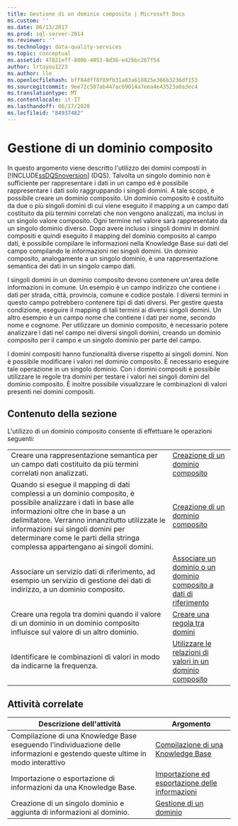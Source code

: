 ```yaml
---
title: Gestione di un dominio composito | Microsoft Docs
ms.custom: ''
ms.date: 06/13/2017
ms.prod: sql-server-2014
ms.reviewer: ''
ms.technology: data-quality-services
ms.topic: conceptual
ms.assetid: 47821eff-800b-4053-8d36-e42bbc267f54
author: lrtoyou1223
ms.author: lle
ms.openlocfilehash: bff84dff8f89fb31a83a618825e366b3236df153
ms.sourcegitcommit: 9ee72c507ab447ac69014a7eea4e43523a0a3ec4
ms.translationtype: MT
ms.contentlocale: it-IT
ms.lasthandoff: 06/17/2020
ms.locfileid: "84937482"
---
```

# <a name="managing-a-composite-domain"></a>Gestione di un dominio composito
  In questo argomento viene descritto l'utilizzo dei domini composti in [!INCLUDE[ssDQSnoversion](../includes/ssdqsnoversion-md.md)] (DQS). Talvolta un singolo dominio non è sufficiente per rappresentare i dati in un campo ed è possibile rappresentare i dati solo raggruppando i singoli domini. A tale scopo, è possibile creare un dominio composito. Un dominio composito è costituito da due o più singoli domini di cui viene eseguito il mapping a un campo dati costituito da più termini correlati che non vengono analizzati, ma inclusi in un singolo valore composito. Ogni termine nel valore sarà rappresentato da un singolo dominio diverso. Dopo avere incluso i singoli domini in domini compositi e quindi eseguito il mapping del dominio composito al campo dati, è possibile compilare le informazioni nella Knowledge Base sui dati del campo compilando le informazioni nei singoli domini. Un dominio composito, analogamente a un singolo dominio, è una rappresentazione semantica dei dati in un singolo campo dati.  
  
 I singoli domini in un dominio composito devono contenere un'area delle informazioni in comune. Un esempio è un campo indirizzo che contiene i dati per strada, città, provincia, comune e codice postale. I diversi termini in questo campo potrebbero contenere tipi di dati diversi. Per gestire questa condizione, eseguire il mapping di tali termini ai diversi singoli domini. Un altro esempio è un campo nome che contiene i dati per nome, secondo nome e cognome. Per utilizzare un dominio composito, è necessario potere analizzare i dati nel campo nei diversi singoli domini, creando un dominio composito per il campo e un singolo dominio per parte del campo.  
  
 I domini compositi hanno funzionalità diverse rispetto ai singoli domini. Non è possibile modificare i valori nel dominio composito. È necessario eseguire tale operazione in un singolo dominio. Con i domini compositi è possibile utilizzare le regole tra domini per testare i valori nei singoli domini del dominio composito. È inoltre possibile visualizzare le combinazioni di valori presenti nei domini compositi.  
  
## <a name="in-this-section"></a>Contenuto della sezione  
 L'utilizzo di un dominio composito consente di effettuare le operazioni seguenti:  
  
|||  
|-|-|  
|Creare una rappresentazione semantica per un campo dati costituito da più termini correlati non analizzati.|[Creazione di un dominio composito](../../2014/data-quality-services/create-a-composite-domain.md)|  
|Quando si esegue il mapping di dati complessi a un dominio composito, è possibile analizzare i dati in base alle informazioni oltre che in base a un delimitatore. Verranno innanzitutto utilizzate le informazioni sui singoli domini per determinare come le parti della stringa complessa appartengano ai singoli domini.|[Creazione di un dominio composito](../../2014/data-quality-services/create-a-composite-domain.md)|  
|Associare un servizio dati di riferimento, ad esempio un servizio di gestione dei dati di indirizzo, a un dominio composito.|[Associare un dominio o un dominio composito a dati di riferimento](../../2014/data-quality-services/attach-a-domain-or-composite-domain-to-reference-data.md)|  
|Creare una regola tra domini quando il valore di un dominio in un dominio composito influisce sul valore di un altro dominio.|[Creare una regola tra domini](../../2014/data-quality-services/create-a-cross-domain-rule.md)|  
|Identificare le combinazioni di valori in modo da indicarne la frequenza.|[Utilizzare le relazioni di valori in un dominio composito](../../2014/data-quality-services/use-value-relations-in-a-composite-domain.md)|  
  
## <a name="related-tasks"></a>Attività correlate  
  
|Descrizione dell'attività|Argomento|  
|----------------------|-----------|  
|Compilazione di una Knowledge Base eseguendo l'individuazione delle informazioni e gestendo queste ultime in modo interattivo|[Compilazione di una Knowledge Base](../../2014/data-quality-services/building-a-knowledge-base.md)|  
|Importazione o esportazione di informazioni da una Knowledge Base.|[Importazione ed esportazione delle informazioni](../../2014/data-quality-services/importing-and-exporting-knowledge.md)|  
|Creazione di un singolo dominio e aggiunta di informazioni al dominio.|[Gestione di un dominio](../../2014/data-quality-services/managing-a-domain.md)|  
  
  
